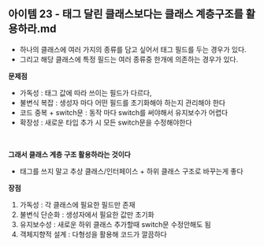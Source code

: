 ## 아이템 23 - 태그 달린 클래스보다는 클래스 계층구조를 활용하라.md
- 하나의 클래스에 여러 가지의 종류를 담고 싶어서 태그 필드를 두는 경우가 있다.
- 그리고 해당 클래스에 특정 필드는 여러 종류중 한개에 의존하는 경우가 있다.

**문제점**
- 가독성 : 태그 값에 따라 쓰이는 필드가 다르다,
- 불변식 복잡 : 생성자 마다 어떤 필드를 초기화해야 하는지 관리해야 한다
- 코드 중복 + switch문 : 동작 마다 switch를 써야해서 유지보수가 어렵다
- 확장성 : 새로운 타입 추가 시 모든 switch문을 수정해야한다

<br/>

**그래서 클래스 계층 구조 활용하라는 것이다**
- 태그를 쓰지 말고 추상 클래스/인터페이스 + 하위 클래스 구조로 바꾸는게 좋다

**장점**
1. 가독성 : 각 클래스에 필요한 필드만 존재 
2. 불변식 단순화 : 생성자에서 필요한 값만 초기화 
3. 유지보수성 : 새로운 하위 클래스 추가할때 switch문 수정안해도 됨
4. 객체지향적 설계 : 다형성을 활용해 코드가 깔끔하다
